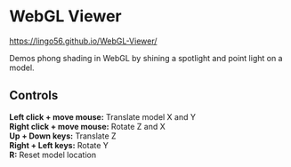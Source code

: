 # WebGL Viewer
https://lingo56.github.io/WebGL-Viewer/

Demos phong shading in WebGL by shining a spotlight and point light on a model.

## Controls
**Left click + move mouse:** Translate model X and Y<br>
**Right click + move mouse:** Rotate Z and X<br>
**Up + Down keys:** Translate Z<br>
**Right + Left keys:** Rotate Y<br>
**R:** Reset model location<br>
